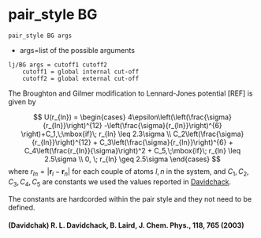 # pair_style BG

```
pair_style BG args
```

- args=list of the possible arguments

```
lj/BG args = cutoff1 cutoff2 
    cutoff1 = global internal cut-off
    cutoff2 = global external cut-off
```


The Broughton and Gilmer modification to Lennard-Jones potential [REF] is given by

$$
	U(r_{ln}) =
		\begin{cases}
			4\epsilon\left(\left(\frac{\sigma}{r_{ln}}\right)^{12} -\left(\frac{\sigma}{r_{ln}}\right)^{6}  \right)+C_1,\;\mbox{if}\; r_{ln} \leq 2.3\sigma \\
							C_2\left(\frac{\sigma}{r_{ln}}\right)^{12} + C_3\left(\frac{\sigma}{r_{ln}}\right)^{6} + C_4\left(\frac{r_{ln}}{\sigma}\right)^2 + C_5,\;\mbox{if}\; r_{ln} \leq 2.5\sigma \\
				0, 		\; r_{ln} \geq 2.5\sigma		
		\end{cases}
$$
where $r_{ln}=|\mathbf{r}_l-\mathbf{r}_n|$ for each couple of atoms $l,n$ in the system, and $C_1, C_2, C_3, C_4, C_5$ are constants we used the values reported in [Davidchack](####Davidchack).


The constants are hardcorded within the pair style and they not need to be defined.


#### (Davidchak) <span class='notbold'> R. L. Davidchack, B. Laird, J. Chem. Phys., 118, 765 (2003)</span>
